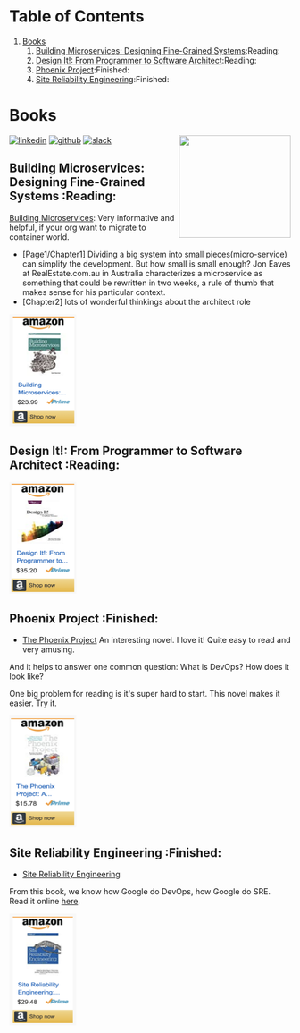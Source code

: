 
# Table of Contents

1.  [Books](#org6108850)
    1.  [Building Microservices: Designing Fine-Grained Systems](#org852db00):Reading:
    2.  [Design It!: From Programmer to Software Architect](#org55b9411):Reading:
    3.  [Phoenix Project](#org3193e67):Finished:
    4.  [Site Reliability Engineering](#org8f22487):Finished:



<a id="org6108850"></a>

# Books

<div class="HTML">
<a href="https://www.linkedin.com/in/dennyzhang001"><img src="https://www.dennyzhang.com/wp-content/uploads/sns/linkedin.png" alt="linkedin" /></a>
<a href="https://github.com/DennyZhang"><img src="https://www.dennyzhang.com/wp-content/uploads/sns/github.png" alt="github" /></a>
<a href="https://www.dennyzhang.com/slack" target="\_blank" rel="nofollow"><img src="http://slack.dennyzhang.com/badge.svg" alt="slack"/></a>
<a href="https://github.com/DennyZhang"><img align="right" width="200" height="183" src="https://www.dennyzhang.com/wp-content/uploads/denny/watermark/github.png" /></a>

</div>


<a id="org852db00"></a>

## Building Microservices: Designing Fine-Grained Systems     :Reading:

[Building Microservices](https://amzn.to/2uCwzdB): Very informative and helpful, if your org want to migrate to container world.

-   [Page1/Chapter1] Dividing a big system into small pieces(micro-service) can simplify the development. But how small is small enough? Jon Eaves at RealEstate.com.au in Australia characterizes a microservice as something that could be rewritten in two weeks, a rule of thumb that makes sense for his particular context.
-   [Chapter2] lots of wonderful thinkings about the architect role

<div class="HTML">
<a href="https://amzn.to/2uCwzdB"><img width="120" height="200" src="https://raw.githubusercontent.com/DennyZhang/book-reading-cloud/master/images/build-microservice.png" alt="denny book" /></a>

</div>


<a id="org55b9411"></a>

## Design It!: From Programmer to Software Architect     :Reading:

<div class="HTML">
<a href="https://amzn.to/2uIJrPb"><img width="120" height="200" src="https://raw.githubusercontent.com/DennyZhang/book-reading-cloud/master/images/design-it.png" alt="denny book" /></a>

</div>


<a id="org3193e67"></a>

## Phoenix Project     :Finished:

-   [The Phoenix Project](https://amzn.to/2Ny00V9) An interesting novel. I love it! Quite easy to read and very amusing.

And it helps to answer one common question: What is DevOps? How does it look like?

One big problem for reading is it's super hard to start. This novel makes it easier. Try it.

<div class="HTML">
<a href="https://amzn.to/2Ny00V9"><img width="120" height="200" src="https://raw.githubusercontent.com/DennyZhang/book-reading-cloud/master/images/phoneix-project.png" alt="denny book" /></a>

</div>


<a id="org8f22487"></a>

## Site Reliability Engineering     :Finished:

-   [Site Reliability Engineering](https://amzn.to/2uGnKiH)

From this book, we know how Google do DevOps, how Google do SRE. Read it online [here](https://landing.google.com/sre/book/index.html).

<div class="HTML">
<a href="https://amzn.to/2uCwzdB"><img width="120" height="200" src="https://raw.githubusercontent.com/DennyZhang/book-reading-cloud/master/images/google-sre.png" alt="denny book" /></a>

</div>

